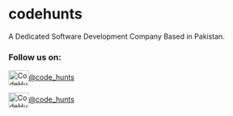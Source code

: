 # codehunts
A Dedicated Software Development Company Based in Pakistan.

<h3 align="left">Follow us on:</h3>
<p align="left">
<a href="https://twitter.com/code_hunts" target="blank"><img align="center" src="https://raw.githubusercontent.com/rahuldkjain/github-profile-readme-generator/master/src/images/icons/Social/twitter.svg" alt="CodeHunts" height="30" width="40" />@code_hunts</a>

<a href="https://instagram.com/code_hunts" target="blank"><img align="center" src="https://raw.githubusercontent.com/rahuldkjain/github-profile-readme-generator/master/src/images/icons/Social/instagram.svg" alt="CodeHunts" height="30" width="40" />@code_hunts</a>
</p>
